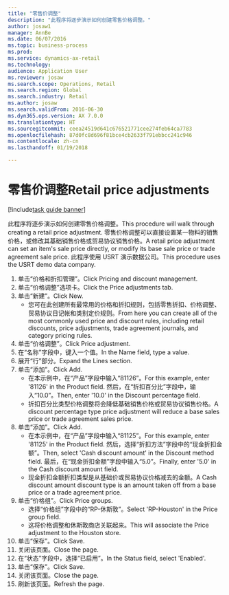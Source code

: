 ```yaml
--- 
title: "零售价调整"
description: "此程序将逐步演示如何创建零售价格调整。"
author: josaw1
manager: AnnBe
ms.date: 06/07/2016
ms.topic: business-process
ms.prod: 
ms.service: dynamics-ax-retail
ms.technology: 
audience: Application User
ms.reviewer: josaw
ms.search.scope: Operations, Retail
ms.search.region: Global
ms.search.industry: Retail
ms.author: josaw
ms.search.validFrom: 2016-06-30
ms.dyn365.ops.version: AX 7.0.0
ms.translationtype: HT
ms.sourcegitcommit: ceea24519d641c676521771cee274feb64ca7783
ms.openlocfilehash: 87d0fc8d696f81bce4cb2633f791ebbcc241c946
ms.contentlocale: zh-cn
ms.lasthandoff: 01/19/2018

---
```

# <a name="retail-price-adjustments"></a><span data-ttu-id="c973c-103">零售价调整</span><span class="sxs-lookup"><span data-stu-id="c973c-103">Retail price adjustments</span></span>

[!include[task guide banner](../includes/task-guide-banner.md)]

<span data-ttu-id="c973c-104">此程序将逐步演示如何创建零售价格调整。</span><span class="sxs-lookup"><span data-stu-id="c973c-104">This procedure will walk through creating a retail price adjustment.</span></span> <span data-ttu-id="c973c-105">零售价格调整可以直接设置某一物料的销售价格，或修改其基础销售价格或贸易协议销售价格。</span><span class="sxs-lookup"><span data-stu-id="c973c-105">A retail price adjustment can set an item's sale price directly, or modify its base sale price or trade agreement sale price.</span></span> <span data-ttu-id="c973c-106">此程序使用 USRT 演示数据公司。</span><span class="sxs-lookup"><span data-stu-id="c973c-106">This procedure uses the USRT demo data company.</span></span>

1. <span data-ttu-id="c973c-107">单击“价格和折扣管理”。</span><span class="sxs-lookup"><span data-stu-id="c973c-107">Click Pricing and discount management.</span></span>
2. <span data-ttu-id="c973c-108">单击“价格调整”选项卡。</span><span class="sxs-lookup"><span data-stu-id="c973c-108">Click the Price adjustments tab.</span></span>
3. <span data-ttu-id="c973c-109">单击“新建”。</span><span class="sxs-lookup"><span data-stu-id="c973c-109">Click New.</span></span>
    * <span data-ttu-id="c973c-110">您可在此创建所有最常用的价格和折扣规则，包括零售折扣、价格调整、贸易协议日记帐和类别定价规则。</span><span class="sxs-lookup"><span data-stu-id="c973c-110">From here you can create all of the most commonly used price and discount rules, including retail discounts, price adjustments, trade agreement journals, and category pricing rules.</span></span>  
4. <span data-ttu-id="c973c-111">单击“价格调整”。</span><span class="sxs-lookup"><span data-stu-id="c973c-111">Click Price adjustment.</span></span>
5. <span data-ttu-id="c973c-112">在“名称”字段中，键入一个值。</span><span class="sxs-lookup"><span data-stu-id="c973c-112">In the Name field, type a value.</span></span>
6. <span data-ttu-id="c973c-113">展开“行”部分。</span><span class="sxs-lookup"><span data-stu-id="c973c-113">Expand the Lines section.</span></span>
7. <span data-ttu-id="c973c-114">单击“添加”。</span><span class="sxs-lookup"><span data-stu-id="c973c-114">Click Add.</span></span>
    * <span data-ttu-id="c973c-115">在本示例中，在“产品”字段中输入“81126”。</span><span class="sxs-lookup"><span data-stu-id="c973c-115">For this example, enter '81126' in the Product field.</span></span>    <span data-ttu-id="c973c-116">然后，在“折扣百分比”字段中，输入“10.0”。</span><span class="sxs-lookup"><span data-stu-id="c973c-116">Then, enter '10.0' in the Discount percentage field.</span></span>  
    * <span data-ttu-id="c973c-117">折扣百分比类型价格调整将会降低基础销售价格或贸易协议销售价格。</span><span class="sxs-lookup"><span data-stu-id="c973c-117">A discount percentage type price adjustment will reduce a base sales price or trade agreement sales price.</span></span>  
8. <span data-ttu-id="c973c-118">单击“添加”。</span><span class="sxs-lookup"><span data-stu-id="c973c-118">Click Add.</span></span>
    * <span data-ttu-id="c973c-119">在本示例中，在“产品”字段中输入“81125”。</span><span class="sxs-lookup"><span data-stu-id="c973c-119">For this example, enter '81125' in the Product field.</span></span>    <span data-ttu-id="c973c-120">然后，选择“折扣方法”字段中的“现金折扣金额”。</span><span class="sxs-lookup"><span data-stu-id="c973c-120">Then, select 'Cash discount amount' in the Discount method field.</span></span>    <span data-ttu-id="c973c-121">最后，在“现金折扣金额”字段中输入“5.0”。</span><span class="sxs-lookup"><span data-stu-id="c973c-121">Finally, enter '5.0' in the Cash discount amount field.</span></span>  
    * <span data-ttu-id="c973c-122">现金折扣金额折扣类型是从基础价或贸易协议价格减去的金额。</span><span class="sxs-lookup"><span data-stu-id="c973c-122">A Cash discount amount discount type is an amount taken off from a base price or a trade agreement price.</span></span>  
9. <span data-ttu-id="c973c-123">单击“价格组”。</span><span class="sxs-lookup"><span data-stu-id="c973c-123">Click Price groups.</span></span>
    * <span data-ttu-id="c973c-124">选择“价格组”字段中的“RP-休斯敦”。</span><span class="sxs-lookup"><span data-stu-id="c973c-124">Select 'RP-Houston' in the Price group field.</span></span>  
    * <span data-ttu-id="c973c-125">这将价格调整和休斯敦商店关联起来。</span><span class="sxs-lookup"><span data-stu-id="c973c-125">This will associate the Price adjustment to the Houston store.</span></span>  
10. <span data-ttu-id="c973c-126">单击“保存”。</span><span class="sxs-lookup"><span data-stu-id="c973c-126">Click Save.</span></span>
11. <span data-ttu-id="c973c-127">关闭该页面。</span><span class="sxs-lookup"><span data-stu-id="c973c-127">Close the page.</span></span>
12. <span data-ttu-id="c973c-128">在“状态”字段中，选择“已启用”。</span><span class="sxs-lookup"><span data-stu-id="c973c-128">In the Status field, select 'Enabled'.</span></span>
13. <span data-ttu-id="c973c-129">单击“保存”。</span><span class="sxs-lookup"><span data-stu-id="c973c-129">Click Save.</span></span>
14. <span data-ttu-id="c973c-130">关闭该页面。</span><span class="sxs-lookup"><span data-stu-id="c973c-130">Close the page.</span></span>
15. <span data-ttu-id="c973c-131">刷新该页面。</span><span class="sxs-lookup"><span data-stu-id="c973c-131">Refresh the page.</span></span>


